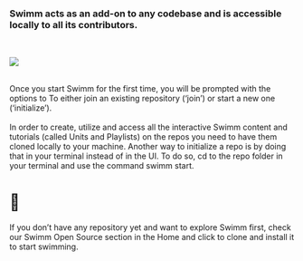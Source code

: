 ### Swimm acts as an add-on to any codebase and is accessible locally to all its contributors.
</br>

![](https://github.com/swimmio/public/raw/master/screenshots/3.png)

</br>
Once you start Swimm for the first time, you will be prompted with the options to
To either join an existing repository (‘join’) or start a new one (‘initialize’).
</br></br>
 In order to create, utilize and access all the interactive Swimm content and tutorials (called Units and Playlists) on the repos you need to have them cloned locally to your machine. Another way to initialize a repo is by doing that in your terminal instead of in the UI. To do so, cd to the repo folder in your terminal and use the command swimm start.
 </br>
 
# 🤿

If you don’t have any repository yet and want to explore Swimm first, check our Swimm Open Source section in the Home and click to clone and install it to start swimming.
